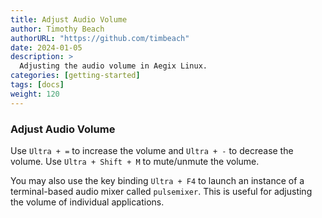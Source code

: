 ```yaml
---
title: Adjust Audio Volume
author: Timothy Beach
authorURL: "https://github.com/timbeach"
date: 2024-01-05
description: >
  Adjusting the audio volume in Aegix Linux.
categories: [getting-started]
tags: [docs]
weight: 120
---
```


### Adjust Audio Volume

Use `Ultra + =` to increase the volume and `Ultra + -` to decrease the volume. Use `Ultra + Shift + M` to mute/unmute the volume.

You may also use the key binding `Ultra + F4` to launch an instance of a terminal-based audio mixer called `pulsemixer`. This is useful for adjusting the volume of individual applications.